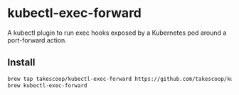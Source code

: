 # kubectl-exec-forward

A kubectl plugin to run exec hooks exposed by a Kubernetes pod around a port-forward action.

## Install

```sh
brew tap takescoop/kubectl-exec-forward https://github.com/takescoop/kubectl-exec-forward.git
brew kubectl-exec-forward
```
